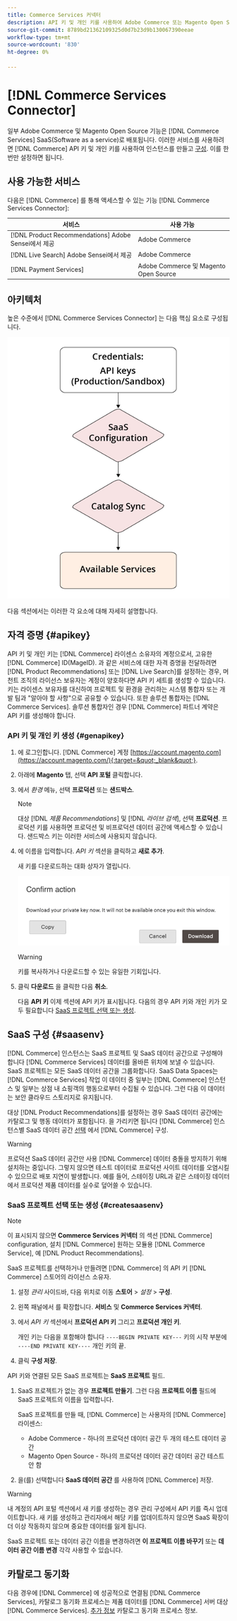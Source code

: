 ```yaml
---
title: Commerce Services 커넥터
description: API 키 및 개인 키를 사용하여 Adobe Commerce 또는 Magento Open Source 인스턴스를 서비스에 통합하는 방법을 알아봅니다.
source-git-commit: 8789bd21362109325d0d7b23d9b130067390eeae
workflow-type: tm+mt
source-wordcount: '830'
ht-degree: 0%

---
```


# [!DNL Commerce Services Connector]

일부 Adobe Commerce 및 Magento Open Source 기능은 [!DNL Commerce Services]  SaaS(Software as a service)로 배포됩니다. 이러한 서비스를 사용하려면 [!DNL Commerce] API 키 및 개인 키를 사용하여 인스턴스를 만들고 [구성](https://docs.magento.com/user-guide/configuration/services/saas.html). 이를 한 번만 설정하면 됩니다.

## 사용 가능한 서비스

다음은 [!DNL Commerce] 를 통해 액세스할 수 있는 기능 [!DNL Commerce Services Connector]:

| 서비스 | 사용 가능 |
| ---|--- |
| [!DNL Product Recommendations] Adobe Sensei에서 제공 | Adobe Commerce |
| [!DNL Live Search] Adobe Sensei에서 제공 | Adobe Commerce |
| [!DNL Payment Services] | Adobe Commerce 및 Magento Open Source |

## 아키텍처

높은 수준에서 [!DNL Commerce Services Connector] 는 다음 핵심 요소로 구성됩니다.

![Commerce Services 커넥터 아키텍처](assets/saas-config-sync-workflow.png)

다음 섹션에서는 이러한 각 요소에 대해 자세히 설명합니다.

## 자격 증명 {#apikey}

API 키 및 개인 키는 [!DNL Commerce] 라이센스 소유자의 계정으로서, 고유한 [!DNL Commerce] ID(MageID). 과 같은 서비스에 대한 자격 증명을 전달하려면 [!DNL Product Recommendations] 또는 [!DNL Live Search]를 설정하는 경우, 머천트 조직의 라이선스 보유자는 계정이 양호하다면 API 키 세트를 생성할 수 있습니다. 키는 라이센스 보유자를 대신하여 프로젝트 및 환경을 관리하는 시스템 통합자 또는 개발 팀과 &quot;알아야 할 사항&quot;으로 공유할 수 있습니다. 또한 솔루션 통합자는 [!DNL Commerce Services]. 솔루션 통합자인 경우 [!DNL Commerce] 파트너 계약은 API 키를 생성해야 합니다.

### API 키 및 개인 키 생성 {#genapikey}

1. 에 로그인합니다. [!DNL Commerce] 계정 [https://account.magento.com](https://account.magento.com/){:target=&quot;_blank&quot;}.

1. 아래에 **Magento** 탭, 선택 **API 포털** 클릭합니다.

1. 에서 _환경_ 메뉴, 선택 **프로덕션** 또는 **샌드박스**.

   >[!NOTE]
   >
   > 대상 [!DNL _제품 Recommendations_] 및 [!DNL _라이브 검색_], 선택 **프로덕션**. 프로덕션 키를 사용하면 프로덕션 및 비프로덕션 데이터 공간에 액세스할 수 있습니다. 샌드박스 키는 이러한 서비스에 사용되지 않습니다.

1. 에 이름을 입력합니다. _API 키_ 섹션을 클릭하고 **새로 추가**.

   새 키를 다운로드하는 대화 상자가 열립니다.

   ![개인 키 다운로드](assets/download-api-private-key.png)

   >[!WARNING]
   >
   > 키를 복사하거나 다운로드할 수 있는 유일한 기회입니다.

1. 클릭 **다운로드** 을 클릭한 다음 **취소**.

   다음 **API 키** 이제 섹션에 API 키가 표시됩니다. 다음의 경우 API 키와 개인 키가 모두 필요합니다 [SaaS 프로젝트 선택 또는 생성](#createsaasenv).

## SaaS 구성 {#saasenv}

[!DNL Commerce] 인스턴스는 SaaS 프로젝트 및 SaaS 데이터 공간으로 구성해야 합니다 [!DNL Commerce Services] 데이터를 올바른 위치에 보낼 수 있습니다. SaaS 프로젝트는 모든 SaaS 데이터 공간을 그룹화합니다. SaaS Data Spaces는 [!DNL Commerce Services] 작업 이 데이터 중 일부는 [!DNL Commerce] 인스턴스 및 일부는 상점 내 쇼핑객의 행동으로부터 수집될 수 있습니다. 그런 다음 이 데이터는 보안 클라우드 스토리지로 유지됩니다.

대상 [!DNL Product Recommendations]를 설정하는 경우 SaaS 데이터 공간에는 카탈로그 및 행동 데이터가 포함됩니다. 을 가리키면 됩니다 [!DNL Commerce] 인스턴스별 SaaS 데이터 공간 [선택](https://docs.magento.com/user-guide/configuration/services/saas.html) 에서 [!DNL Commerce] 구성.

>[!WARNING]
>
> 프로덕션 SaaS 데이터 공간만 사용 [!DNL Commerce] 데이터 충돌을 방지하기 위해 설치하는 중입니다. 그렇지 않으면 테스트 데이터로 프로덕션 사이트 데이터를 오염시킬 수 있으므로 배포 지연이 발생합니다. 예를 들어, 스테이징 URL과 같은 스테이징 데이터에서 프로덕션 제품 데이터를 실수로 덮어쓸 수 있습니다.

### SaaS 프로젝트 선택 또는 생성 {#createsaasenv}

>[!NOTE]
>
> 이 표시되지 않으면 **Commerce Services 커넥터** 의 섹션 [!DNL Commerce] configuration, 설치 [!DNL Commerce] 원하는 모듈용 [!DNL Commerce Service], 예 [!DNL Product Recommendations].

SaaS 프로젝트를 선택하거나 만들려면 [!DNL Commerce] 의 API 키 [!DNL Commerce] 스토어의 라이선스 소유자.

1. 설정 _관리_ 사이드바, 다음 위치로 이동 **스토어** > _설정_ > **구성**.

1. 왼쪽 패널에서 를 확장합니다. **서비스** 및 **Commerce Services 커넥터**.

1. 에서 _API 키_ 섹션에서 **프로덕션 API 키** 그리고 **프로덕션 개인 키**.

   개인 키는 다음을 포함해야 합니다 `----BEGIN PRIVATE KEY---` 키의 시작 부분에 `----END PRIVATE KEY----` 개인 키의 끝.

1. 클릭 **구성 저장**.

API 키와 연결된 모든 SaaS 프로젝트는 **SaaS 프로젝트** 필드.

1. SaaS 프로젝트가 없는 경우 **프로젝트 만들기**. 그런 다음 **프로젝트 이름** 필드에 SaaS 프로젝트의 이름을 입력합니다.

   SaaS 프로젝트를 만들 때, [!DNL Commerce] 는 사용자의 [!DNL Commerce] 라이센스:
   - Adobe Commerce - 하나의 프로덕션 데이터 공간 두 개의 테스트 데이터 공간
   - Magento Open Source - 하나의 프로덕션 데이터 공간 데이터 공간 테스트 안 함

1. 을(를) 선택합니다 **SaaS 데이터 공간** 를 사용하여 [!DNL Commerce] 저장.

>[!WARNING]
>
> 내 계정의 API 포털 섹션에서 새 키를 생성하는 경우 관리 구성에서 API 키를 즉시 업데이트합니다. 새 키를 생성하고 관리자에서 해당 키를 업데이트하지 않으면 SaaS 확장이 더 이상 작동하지 않으며 중요한 데이터를 잃게 됩니다.

SaaS 프로젝트 또는 데이터 공간 이름을 변경하려면 **이 프로젝트 이름 바꾸기** 또는 **데이터 공간 이름 변경** 각각 사용할 수 있습니다.

## 카탈로그 동기화

다음 경우에 [!DNL Commerce] 에 성공적으로 연결됨 [!DNL Commerce Services], 카탈로그 동기화 프로세스는 제품 데이터를 [!DNL Commerce] 서버 대상 [!DNL Commerce Services]. [추가 정보](catalog-sync.md) 카탈로그 동기화 프로세스 정보.
